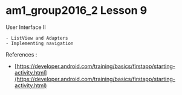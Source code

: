 # am1_group2016_2 Lesson 9

User Interface II

    - ListView and Adapters
    - Implementing navigation
   
References :

   - [https://developer.android.com/training/basics/firstapp/starting-activity.html](https://developer.android.com/training/basics/firstapp/starting-activity.html)
   
   
